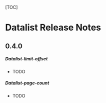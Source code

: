 [TOC]
# Datalist Release Notes
## 0.4.0
##### Datalist-limit-offset
* TODO
##### Datalist-page-count
* TODO